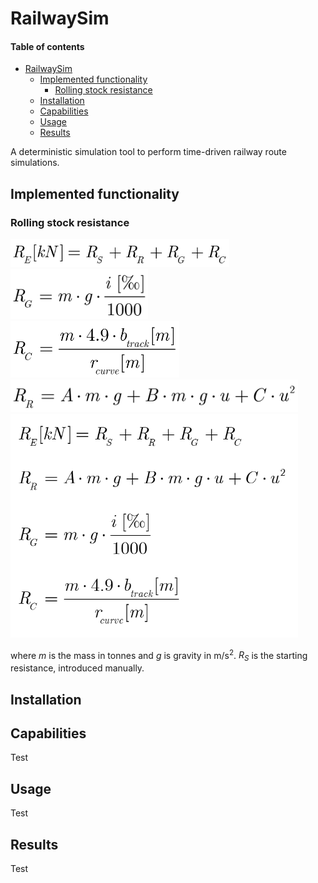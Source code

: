 # RailwaySim

#### Table of contents  <!-- omit in toc -->

- [RailwaySim](#railwaysim)
  - [Implemented functionality](#implemented-functionality)
    - [Rolling stock resistance](#rolling-stock-resistance)
  - [Installation](#installation)
  - [Capabilities](#capabilities)
  - [Usage](#usage)
  - [Results](#results)



A deterministic simulation tool to perform time-driven railway route simulations. 
## Implemented functionality


### Rolling stock resistance

<img src="resources/images/formulas/equivalent_resistance.gif" alt="equivalent_resistance" width="350"/> \
<img src="resources/images/formulas/grade_resistance.gif" alt="grade_resistance" width="220"/> \
<img src="resources/images/formulas/curve_resistance.gif" alt="curve_resistance" width="270"/>\
<img src="resources/images/formulas/rolling_resistance.gif" alt="rolling_resistance" width="460"/>\
<img src="resources/images/formulas/Resistances.png" alt="resistances" width="460"/>

where <i>m</i> is the mass in tonnes and <i>g</i> is gravity in m/s<sup>2</sup>. <i>R<sub>S</sub></i> is the starting resistance, introduced manually.
## Installation


## Capabilities

Test

## Usage

Test

## Results

Test


